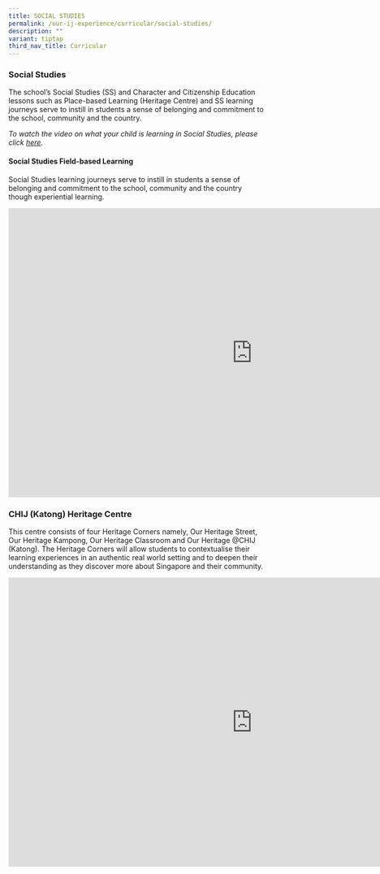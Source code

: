 ```yaml
---
title: SOCIAL STUDIES
permalink: /our-ij-experience/curricular/social-studies/
description: ""
variant: tiptap
third_nav_title: Curricular
---
```

<h3>Social Studies</h3>
<p>The school’s Social Studies (SS) and Character and Citizenship Education
lessons such as Place-based Learning (Heritage Centre) and SS learning
journeys serve to instill in students a sense of belonging and commitment
to the school, community and the country.</p>
<p><em>To watch the video on what your child is learning in Social Studies, please click&nbsp;<a href="https://www.youtube.com/watch?v=SDCkCj7sm8s" rel="noopener noreferrer nofollow" target="_blank">here</a>.</em>
</p>
<h4>Social Studies Field-based Learning</h4>
<p>Social Studies learning journeys serve to instill in students a sense
of belonging and commitment to the school, community and the country though
experiential learning.</p>
<div class="iframe-wrapper">
<iframe height="569" width="960" allowfullscreen="true" frameborder="0" src="https://docs.google.com/presentation/d/e/2PACX-1vQ05ALVqSGQBFgYxGYakdD9KLw0cs4WMaWWAKhAKw8vqCFvII3Xzk0idIOOibhTpSh6Lr6AHFDZJ7dt/embed?start=true&amp;loop=true&amp;delayms=3000"></iframe>
</div>
<h3>CHIJ (Katong) Heritage Centre</h3>
<p>This centre consists of four Heritage Corners namely, Our Heritage Street,
Our Heritage Kampong, Our Heritage Classroom and Our Heritage @CHIJ (Katong).
The Heritage Corners will allow students to contextualise their learning
experiences in an authentic real world setting and to deepen their understanding
as they discover more about Singapore and their community.</p>
<div class="iframe-wrapper">
<iframe height="569" width="960" allowfullscreen="true" frameborder="0" src="https://docs.google.com/presentation/d/e/2PACX-1vTlPrdmrrJjBSDg7gMMb3zuLuIG-7HCI-SOdj7j-hN3mrpGNMIfgjuTzI89udHLxvzraEtKTmN5WVd_/embed?start=true&amp;loop=true&amp;delayms=3000"></iframe>
</div>
<p></p>